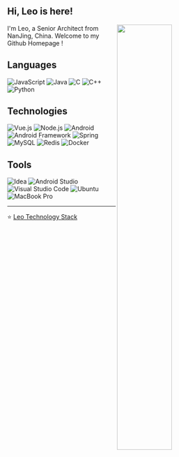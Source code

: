 ## Hi, Leo is here!

[<img align="right" width="50%" src="https://github-readme-stats.vercel.app/api?username=leo94666&theme=gruvbox&show_icons=true">](https://metrics.lecoq.io/ouuan?template=classic)

I'm Leo, a Senior Architect from NanJing, China.
Welcome to my Github Homepage !

## Languages

![JavaScript](https://img.shields.io/badge/-JavaScript-535D6C?&logo=JavaScript&logoColor=violet)
![Java](https://img.shields.io/badge/-Java-535D6C?&logo=Java)
![C](https://img.shields.io/badge/-C-535D6C?&logo=c)
![C++](https://img.shields.io/badge/-C++-535D6C?&logo=c%2B%2B)
![Python](https://img.shields.io/badge/-Python-535D6C?&logo=Python)


## Technologies

![Vue.js](https://img.shields.io/badge/-Vue.js-535D6C?&logo=Vue%2Ejs)
![Node.js](https://img.shields.io/badge/-Node.js-535D6C?&logo=node%2Ejs)
![Android](https://img.shields.io/badge/-Android-535D6C?&logo=Android)
![Android Framework](https://img.shields.io/badge/-Android%20Framework-535D6C?&logo=Android)
![Spring](https://img.shields.io/badge/-Spring-535D6C?&logo=Spring)
![MySQL](https://img.shields.io/badge/-Mysql-535D6C?&logo=mysql)
![Redis](https://img.shields.io/badge/-Redis-535D6C?&logo=Redis)
![Docker](https://img.shields.io/badge/-Docker-535D6C?&logo=Docker)


## Tools
![Idea](https://img.shields.io/badge/-Intellij%20Idea-535D6C?&logo=intellij-idea)
![Android Studio](https://img.shields.io/badge/-Android%20Studio-535D6C?&logo=Android-Studio)
![Visual Studio Code](https://img.shields.io/badge/-Visual%20Studio%20Code-535D6C?&logo=Visual-Studio-Code)
![Ubuntu](https://img.shields.io/badge/-Ubuntu-535D6C?&logo=Ubuntu)
![MacBook Pro](https://img.shields.io/badge/-Macbook%20Pro-535D6C?&logo=apple)



---

⭐️ [Leo Technology Stack](https://img.shields.io/badge/Blogger-%230077B5.svg?&style=flat-square&logo=Blogger&logoColor=white)



